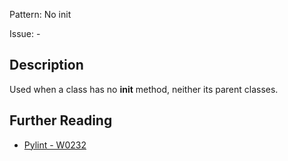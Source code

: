 Pattern: No init

Issue: -

## Description

Used when a class has no __init__ method, neither its parent classes.

## Further Reading

* [Pylint - W0232](http://pylint-messages.wikidot.com/messages:w0232)